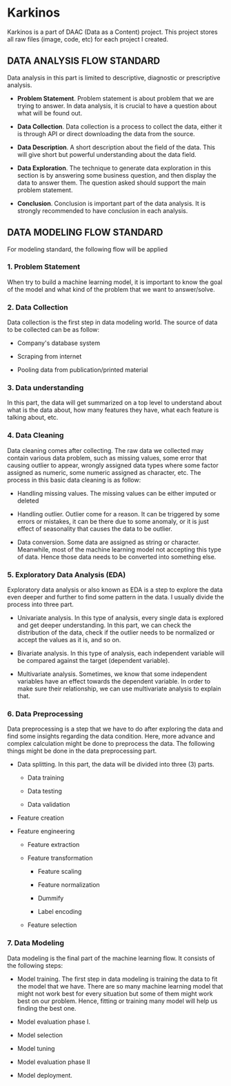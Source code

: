 # Karkinos

Karkinos is a part of DAAC (Data as a Content) project. This project stores all raw files (image, code, etc) for each project I created.

## DATA ANALYSIS FLOW STANDARD

Data analysis in this part is limited to descriptive, diagnostic or prescriptive analysis.

-   **Problem Statement**. Problem statement is about problem that we are trying to answer. In data analysis, it is crucial to have a question about what will be found out.

-   **Data Collection**. Data collection is a process to collect the data, either it is through API or direct downloading the data from the source.

-   **Data Description**. A short description about the field of the data. This will give short but powerful understanding about the data field.

-   **Data Exploration**. The technique to generate data exploration in this section is by answering some business question, and then display the data to answer them. The question asked should support the main problem statement.

-   **Conclusion**. Conclusion is important part of the data analysis. It is strongly recommended to have conclusion in each analysis.

## DATA MODELING FLOW STANDARD

For modeling standard, the following flow will be applied

### 1. Problem Statement

When try to build a machine learning model, it is important to know the goal of the model and what kind of the problem that we want to answer/solve.

### 2. Data Collection

Data collection is the first step in data modeling world. The source of data to be collected can be as follow:

-   Company's database system

-   Scraping from internet

-   Pooling data from publication/printed material

### 3. Data understanding

In this part, the data will get summarized on a top level to understand about what is the data about, how many features they have, what each feature is talking about, etc.

### 4. Data Cleaning

Data cleaning comes after collecting. The raw data we collected may contain various data problem, such as missing values, some error that causing outlier to appear, wrongly assigned data types where some factor assigned as numeric, some numeric assigned as character, etc. The process in this basic data cleaning is as follow:

-   Handling missing values. The missing values can be either imputed or deleted

-   Handling outlier. Outlier come for a reason. It can be triggered by some errors or mistakes, it can be there due to some anomaly, or it is just effect of seasonality that causes the data to be outlier.

-   Data conversion. Some data are assigned as string or character. Meanwhile, most of the machine learning model not accepting this type of data. Hence those data needs to be converted into something else.

### 5. Exploratory Data Analysis (EDA)

Exploratory data analysis or also known as EDA is a step to explore the data even deeper and further to find some pattern in the data. I usually divide the process into three part.

-   Univariate analysis. In this type of analysis, every single data is explored and get deeper understanding. In this part, we can check the distribution of the data, check if the outlier needs to be normalized or accept the values as it is, and so on.

-   Bivariate analysis. In this type of analysis, each independent variable will be compared against the target (dependent variable).

-   Multivariate analysis. Sometimes, we know that some independent variables have an effect towards the dependent variable. In order to make sure their relationship, we can use multivariate analysis to explain that.

### 6. Data Preprocessing

Data preprocessing is a step that we have to do after exploring the data and find some insights regarding the data condition. Here, more advance and complex calculation might be done to preprocess the data. The following things might be done in the data preprocessing part.

-   Data splitting. In this part, the data will be divided into three (3) parts.

    -   Data training

    -   Data testing

    -   Data validation

-   Feature creation

-   Feature engineering

    -   Feature extraction

    -   Feature transformation

        -   Feature scaling

        -   Feature normalization

        -   Dummify

        -   Label encoding

    -   Feature selection

### 7. Data Modeling

Data modeling is the final part of the machine learning flow. It consists of the following steps:

-   Model training. The first step in data modeling is training the data to fit the model that we have. There are so many machine learning model that might not work best for every situation but some of them might work best on our problem. Hence, fitting or training many model will help us finding the best one.

-   Model evaluation phase I.

-   Model selection

-   Model tuning

-   Model evaluation phase II

-   Model deployment.
